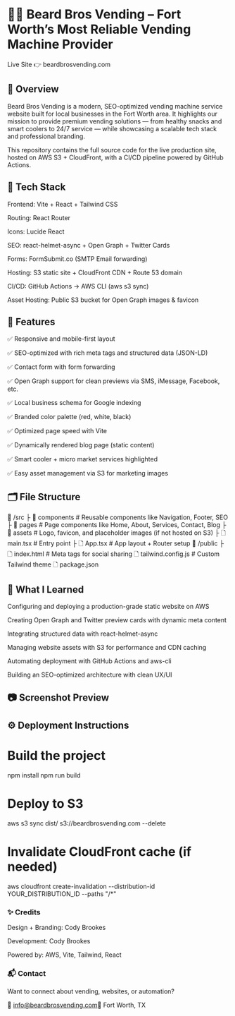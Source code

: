 # 🧄‍♂️ Beard Bros Vending – Fort Worth’s Most Reliable Vending Machine Provider



Live Site 👉 beardbrosvending.com

## 📌 Overview

Beard Bros Vending is a modern, SEO-optimized vending machine service website built for local businesses in the Fort Worth area. It highlights our mission to provide premium vending solutions — from healthy snacks and smart coolers to 24/7 service — while showcasing a scalable tech stack and professional branding.

This repository contains the full source code for the live production site, hosted on AWS S3 + CloudFront, with a CI/CD pipeline powered by GitHub Actions.

## 🚀 Tech Stack

Frontend: Vite + React + Tailwind CSS

Routing: React Router

Icons: Lucide React

SEO: react-helmet-async + Open Graph + Twitter Cards

Forms: FormSubmit.co (SMTP Email forwarding)

Hosting: S3 static site + CloudFront CDN + Route 53 domain

CI/CD: GitHub Actions → AWS CLI (aws s3 sync)

Asset Hosting: Public S3 bucket for Open Graph images & favicon

## 🧩 Features

✅ Responsive and mobile-first layout

✅ SEO-optimized with rich meta tags and structured data (JSON-LD)

✅ Contact form with form forwarding

✅ Open Graph support for clean previews via SMS, iMessage, Facebook, etc.

✅ Local business schema for Google indexing

✅ Branded color palette (red, white, black)

✅ Optimized page speed with Vite

✅ Dynamically rendered blog page (static content)

✅ Smart cooler + micro market services highlighted

✅ Easy asset management via S3 for marketing images

## 🗂️ File Structure

📁 /src
 ├️ 📁 components        # Reusable components like Navigation, Footer, SEO
 ├️ 📁 pages             # Page components like Home, About, Services, Contact, Blog
 ├️ 📁 assets            # Logo, favicon, and placeholder images (if not hosted on S3)
 ├️ 🗋 main.tsx          # Entry point
 ├️ 🗋 App.tsx           # App layout + Router setup
📁 /public
 ├️ 🗋 index.html        # Meta tags for social sharing
🗋 tailwind.config.js   # Custom Tailwind theme
🗋 package.json

## 🧠 What I Learned

Configuring and deploying a production-grade static website on AWS

Creating Open Graph and Twitter preview cards with dynamic meta content

Integrating structured data with react-helmet-async

Managing website assets with S3 for performance and CDN caching

Automating deployment with GitHub Actions and aws-cli

Building an SEO-optimized architecture with clean UX/UI

## 📷 Screenshot Preview

## ⚙️ Deployment Instructions

# Build the project
npm install
npm run build

# Deploy to S3
aws s3 sync dist/ s3://beardbrosvending.com --delete

# Invalidate CloudFront cache (if needed)
aws cloudfront create-invalidation --distribution-id YOUR_DISTRIBUTION_ID --paths "/*"

### ✨ Credits

Design + Branding: Cody Brookes

Development: Cody Brookes

Powered by: AWS, Vite, Tailwind, React

### 📬 Contact

Want to connect about vending, websites, or automation?

📧 info@beardbrosvending.com📍 Fort Worth, TX
